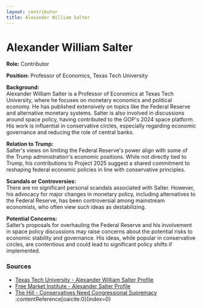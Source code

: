 ```yaml
---
layout: contributor
title: Alexander William Salter
---
```


# Alexander William Salter

**Role:** Contributor

**Position:** Professor of Economics, Texas Tech University

**Background:**  
Alexander William Salter is a Professor of Economics at Texas Tech University, where he focuses on monetary economics and political economy. He has published extensively on topics like the Federal Reserve and alternative monetary systems. Salter is also involved in discussions around space policy, having contributed to the GOP's 2024 space platform. His work is influential in conservative circles, especially regarding economic governance and reducing the role of central banks.

**Relation to Trump:**  
Salter's views on limiting the Federal Reserve's power align with some of the Trump administration's economic positions. While not directly tied to Trump, his contributions to Project 2025 suggest a shared commitment to reshaping federal economic policies in line with conservative principles.

**Scandals or Controversies:**  
There are no significant personal scandals associated with Salter. However, his advocacy for major changes in monetary policy, including alternatives to the Federal Reserve, has been controversial among mainstream economists, who often view such ideas as destabilizing.

**Potential Concerns:**  
Salter’s proposals for overhauling the Federal Reserve and his involvement in space policy discussions may raise concerns about the potential risks to economic stability and governance. His ideas, while popular in conservative circles, are contentious and could lead to significant policy shifts if implemented.

### Sources
- [Texas Tech University - Alexander William Salter Profile](https://www.depts.ttu.edu/economics/faculty/salter.php)
- [Free Market Institute - Alexander Salter Profile](https://www.depts.ttu.edu/freemarketinstitute/people/faculty/salter.php)
- [The Hill - Conservatives Need Congressional Supremacy](https://thehill.com)&#8203;:contentReference[oaicite:0]{index=0}

